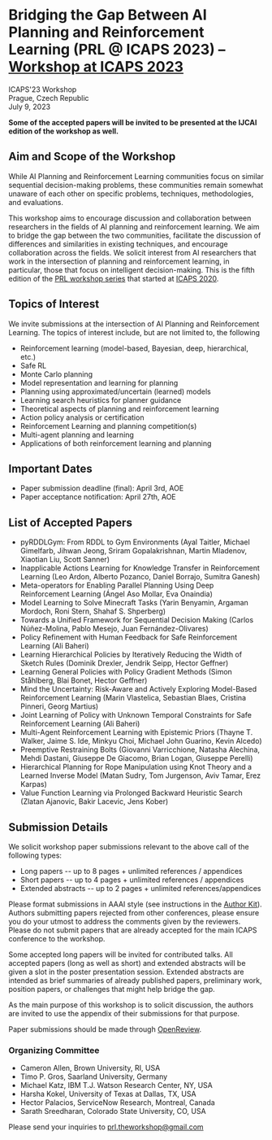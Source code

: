 # Bridging the Gap Between AI Planning and Reinforcement Learning (PRL @ ICAPS 2023) – [Workshop at ICAPS 2023](https://icaps23.icaps-conference.org)

ICAPS'23 Workshop \
Prague, Czech Republic  \
July 9, 2023

**Some of the accepted papers will be invited to be presented at the IJCAI edition of the workshop as well.**

## Aim and Scope of the Workshop

While AI Planning and Reinforcement Learning communities focus on similar
sequential decision-making problems, these communities remain somewhat unaware
of each other on specific problems, techniques, methodologies, and evaluations.

This workshop aims to encourage discussion and collaboration between researchers in the fields of AI planning and reinforcement learning. 
We aim to bridge the gap between the two communities, facilitate the discussion of differences and similarities in existing techniques, and encourage collaboration across the fields. 
We solicit interest from AI researchers that work in the
intersection of planning and reinforcement learning, in particular, those that focus on intelligent decision-making. This is the fifth edition of the [PRL workshop series](https://prl-theworkshop.github.io/) that started at [ICAPS 2020](https://icaps20subpages.icaps-conference.org/workshops/prl/).

## Topics of Interest

We invite submissions at the intersection of AI Planning and Reinforcement Learning. The topics of interest include, but are not limited to, the following

* Reinforcement learning (model-based, Bayesian, deep, hierarchical, etc.)
* Safe RL
* Monte Carlo planning
* Model representation and learning for planning
* Planning using approximated/uncertain (learned) models
* Learning search heuristics for planner guidance
* Theoretical aspects of planning and reinforcement learning
* Action policy analysis or certification
* Reinforcement Learning and planning competition(s)
* Multi-agent planning and learning
* Applications of both reinforcement learning and planning 


## Important Dates

* Paper submission deadline (final): April 3rd, AOE
* Paper acceptance notification: April 27th, AOE 


## List of Accepted Papers

* pyRDDLGym: From RDDL to Gym Environments (Ayal Taitler, Michael Gimelfarb, Jihwan Jeong, Sriram Gopalakrishnan, Martin Mladenov, Xiaotian Liu, Scott Sanner)
* Inapplicable Actions Learning for Knowledge Transfer in Reinforcement Learning (Leo Ardon, Alberto Pozanco, Daniel Borrajo, Sumitra Ganesh)
* Meta-operators for Enabling Parallel Planning Using Deep Reinforcement Learning (Ángel Aso Mollar, Eva Onaindia)
* Model Learning to Solve Minecraft Tasks (Yarin Benyamin, Argaman Mordoch, Roni Stern, Shahaf S. Shperberg)
* Towards a Unified Framework for Sequential Decision Making (Carlos Núñez-Molina, Pablo Mesejo, Juan Fernández-Olivares)
* Policy Refinement with Human Feedback for Safe Reinforcement Learning (Ali Baheri)
* Learning Hierarchical Policies by Iteratively Reducing the Width of Sketch Rules (Dominik Drexler, Jendrik Seipp, Hector Geffner)
* Learning General Policies with Policy Gradient Methods (Simon Ståhlberg, Blai Bonet, Hector Geffner)
* Mind the Uncertainty: Risk-Aware and Actively Exploring Model-Based Reinforcement Learning (Marin Vlastelica, Sebastian Blaes, Cristina Pinneri, Georg Martius)
* Joint Learning of Policy with Unknown Temporal Constraints for Safe Reinforcement Learning (Ali Baheri)
* Multi-Agent Reinforcement Learning with Epistemic Priors (Thayne T. Walker, Jaime S. Ide, Minkyu Choi, Michael John Guarino, Kevin Alcedo)
* Preemptive Restraining Bolts (Giovanni Varricchione, Natasha Alechina, Mehdi Dastani, Giuseppe De Giacomo, Brian Logan, Giuseppe Perelli)
* Hierarchical Planning for Rope Manipulation using Knot Theory and a Learned Inverse Model (Matan Sudry, Tom Jurgenson, Aviv Tamar, Erez Karpas)
* Value Function Learning via Prolonged Backward Heuristic Search (Zlatan Ajanovic, Bakir Lacevic, Jens Kober)


## Submission Details


We solicit workshop paper submissions relevant to the above call of the following types:

 * Long papers -- up to 8 pages + unlimited references / appendices
 * Short papers -- up to 4 pages + unlimited references / appendices
 * Extended abstracts -- up to 2 pages + unlimited references/appendices 
 
Please format submissions in AAAI style (see instructions in the [Author Kit](https://www.aaai.org/Publications/Templates/AuthorKit23.zip)). Authors submitting papers rejected from other conferences, please ensure you do your utmost to address the comments given by the reviewers. Please do not submit papers that are already accepted for the main ICAPS conference to the workshop.


Some accepted long papers will be invited for contributed talks. All accepted papers (long as well as short) and extended abstracts will be given a slot in the poster
presentation session.  Extended abstracts are intended as brief summaries of already published papers,  preliminary work, position papers, or challenges that
might help bridge the gap.

As the main purpose of this workshop is to solicit discussion, the authors are
invited to use the appendix of their submissions for that purpose.


Paper submissions should be made through [OpenReview](https://openreview.net/group?id=PRL/2023/ICAPS).


<!-- ### Workshop Proceedings (optional)

TODO

### Policy on Previously Published Materials (optional) 

TODO -->

<!-- ## Workshop Committee

TODO -->

### Organizing Committee

* Cameron Allen, Brown University, RI, USA 
* Timo P. Gros, Saarland University, Germany
* Michael Katz, IBM T.J. Watson Research Center, NY, USA
* Harsha Kokel, University of Texas at Dallas, TX, USA
* Hector Palacios, ServiceNow Research, Montreal, Canada
* Sarath Sreedharan, Colorado State University, CO, USA



Please send your inquiries to prl.theworkshop@gmail.com


<!-- ### Program Committee

TODO -->

<!-- ## List of Accepted Papers

TBD -->

<!-- ## Workshop Schedule

TBD -->


